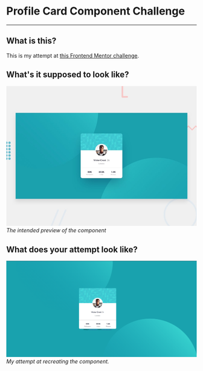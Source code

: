 # Profile Card Component Challenge
---
## What is this?
This is my attempt at [this Frontend Mentor challenge](https://www.frontendmentor.io/challenges/profile-card-component-cfArpWshJ/hub).

## What's it supposed to look like?
![The page to be replicated](./design/desktop-preview.jpg)
*The intended preview of the component*

## What does your attempt look like?
![My attempt at replicating the page](./images/attempt.PNG)
*My attempt at recreating the component.*

